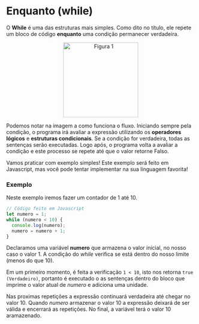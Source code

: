 # Enquanto (while)

O **While** é uma das estruturas mais simples. Como dito no título, ele repete um bloco de código **enquanto** uma condição permanecer verdadeira.

<p align="center">
  <img src="../images/3.1-while.png" alt="Figura 1" width="200"/>
</p>

Podemos notar na imagem a como funciona o fluxo. Iniciando sempre pela condição, o programa irá avaliar a expressão utilizando os **operadores lógicos** e **estruturas condicionais**. Se a condição for verdadeira, todas as sentenças serão executadas. Logo após, o programa volta a avaliar a condição e este processo se repete até que o valor retorne Falso.

Vamos praticar com exemplo simples! Este exemplo será feito em Javascript, mas você pode tentar implementar na sua linguagem favorita!

### Exemplo

Neste exemplo iremos fazer um contador de 1 até 10.

```js
// Código feito em Javascript
let numero = 1;
while (numero < 10) {
  console.log(numero);
  numero = numero + 1;
}
```

Declaramos uma variável **numero** que armazena o valor inicial, no nosso caso o valor 1. A condição do _while_ verifica se está dentro do nosso limite (menos do que 10).

Em um primeiro momento, é feita a verificação `1 < 10`, isto nos retorna `true (Verdadeiro)`, portanto é executado o as sentenças dentro do bloco que imprime o valor atual de _numero_ e adiciona uma unidade.

Nas proximas repetições a expressão continuará verdadeira até chegar no valor 10. Quando _numero_ armazenar o valor 10 a expressão deixará de ser válida e encerrará as repetições. No final, a variável terá o valor 10 aramazenado.
